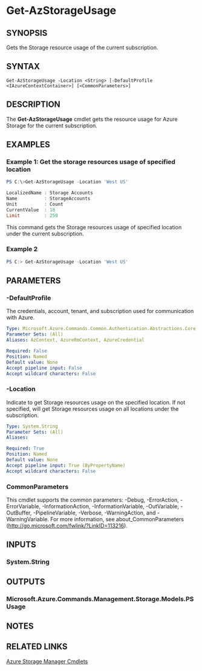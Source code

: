 ﻿---
external help file: Microsoft.Azure.PowerShell.Cmdlets.Storage.Management.dll-Help.xml
Module Name: Az.Storage
ms.assetid: 11AAA319-DDBB-4156-9BE7-4DE8B80A904C
online version: https://docs.microsoft.com/en-us/powershell/module/az.storage/get-azstorageusage
schema: 2.0.0
---

# Get-AzStorageUsage

## SYNOPSIS
Gets the Storage resource usage of the current subscription.

## SYNTAX

```
Get-AzStorageUsage -Location <String> [-DefaultProfile <IAzureContextContainer>] [<CommonParameters>]
```

## DESCRIPTION
The **Get-AzStorageUsage** cmdlet gets the resource usage for Azure Storage for the current subscription.

## EXAMPLES

### Example 1: Get the storage resources usage of specified location
```powershell
PS C:\>Get-AzStorageUsage -Location 'West US'

LocalizedName : Storage Accounts
Name          : StorageAccounts
Unit          : Count
CurrentValue  : 18
Limit         : 250
```

This command gets the Storage resources usage of specified location under the current subscription.

### Example 2
```powershell <!-- Aladdin Generated Example --> 
PS C:> Get-AzStorageUsage -Location 'West US'
```



## PARAMETERS

### -DefaultProfile
The credentials, account, tenant, and subscription used for communication with Azure.

```yaml
Type: Microsoft.Azure.Commands.Common.Authentication.Abstractions.Core.IAzureContextContainer
Parameter Sets: (All)
Aliases: AzContext, AzureRmContext, AzureCredential

Required: False
Position: Named
Default value: None
Accept pipeline input: False
Accept wildcard characters: False
```

### -Location
Indicate to get Storage resources usage on the specified location.
If not specified, will get Storage resources usage on all locations under the subscription.

```yaml
Type: System.String
Parameter Sets: (All)
Aliases:

Required: True
Position: Named
Default value: None
Accept pipeline input: True (ByPropertyName)
Accept wildcard characters: False
```

### CommonParameters
This cmdlet supports the common parameters: -Debug, -ErrorAction, -ErrorVariable, -InformationAction, -InformationVariable, -OutVariable, -OutBuffer, -PipelineVariable, -Verbose, -WarningAction, and -WarningVariable. For more information, see about_CommonParameters (http://go.microsoft.com/fwlink/?LinkID=113216).

## INPUTS

### System.String

## OUTPUTS

### Microsoft.Azure.Commands.Management.Storage.Models.PSUsage

## NOTES

## RELATED LINKS

[Azure Storage Manager Cmdlets](./Az.Storage.md)


